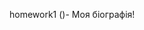 homework1 (<!DOCTYPE HTML PUBLIC "-//W3C//DTD HTML 4.01//EN" "http://www.w3.org/TR/html4/strict.dtd">)- Моя біографія!